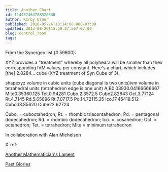 ```yaml
---
title: Another Chart
id: 114457464788320530
author: Kirby Urner
published: 2010-05-26T13:14:00.000-07:00
updated: 2013-08-20T15:29:27.567-07:00
blog: control_room
tags: 
---
```


From the Synergeo list (# 59600):

XYZ provides a "treatment" whereby all polyhedra will be smaller than their corresponding IVM values, per constant. Here's a chart, which includes [the] 2.8284... cube (XYZ treatment of Syn Cube of 3).

shapexyz volume in cubic units (cube diagonal is two units)ivm volume in tetrahedral units (tetrahedron edge is one unit)
A,B0.03930.04166666667
Mite0.35360.125
Tet.0.94281
Cubo.2.3572.5
Cube2.82843
Oct.3.77124
Rt.4.7145
Rd.5.65696
Rt.7.0717.5
Pd.14.72115.35
Ico.17.45418.512
Cubo.18.85620
Cube22.62724

Cubo. = cuboctahedron; Rt. = rhombic triacontahedron; Pd. = pentagonal dodecahedron; Rd. = rhombic dodecahedron; Ico. = icosahedron; Oct. = octahedron; Tet. = tetrahedron; Mite = minimum tetrahedron

In collaboration with Alan Michelson

X-ref:

[Another Mathematician's Lament](http://mybizmo.blogspot.com/2009/12/another-rant.html)

[Past Glories](http://worldgame.blogspot.com/2010/05/past-glories.html)